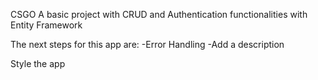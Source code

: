 CSGO
A basic project with CRUD and Authentication functionalities with Entity Framework

The next steps for this app are: -Error Handling -Add a description

Style the app